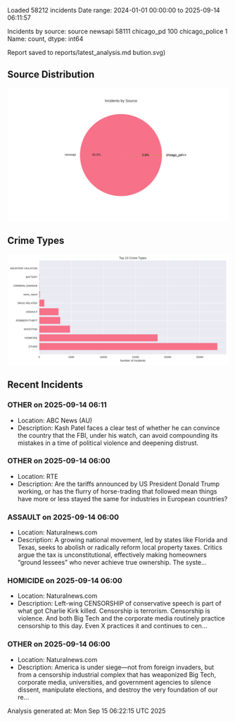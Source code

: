 
Loaded 58212 incidents
Date range: 2024-01-01 00:00:00 to 2025-09-14 06:11:57

Incidents by source:
source
newsapi           58111
chicago_pd          100
chicago_police        1
Name: count, dtype: int64

Report saved to reports/latest_analysis.md
bution.svg)

## Source Distribution
![Source Distribution](images/source_distribution.svg)

## Crime Types
![Crime Types](images/crime_types.svg)

## Recent Incidents

### OTHER on 2025-09-14 06:11
- Location: ABC News (AU)
- Description: Kash Patel faces a clear test of whether he can convince the country that the FBI, under his watch, can avoid compounding its mistakes in a time of political violence and deepening distrust.


### OTHER on 2025-09-14 06:00
- Location: RTE
- Description: Are the tariffs announced by US President Donald Trump working, or has the flurry of horse-trading that followed mean things have more or less stayed the same for industries in European countries?


### ASSAULT on 2025-09-14 06:00
- Location: Naturalnews.com
- Description: A growing national movement, led by states like Florida and Texas, seeks to abolish or radically reform local property taxes. Critics argue the tax is unconstitutional, effectively making homeowners “ground lessees” who never achieve true ownership. The syste…


### HOMICIDE on 2025-09-14 06:00
- Location: Naturalnews.com
- Description: Left-wing CENSORSHIP of conservative speech is part of what got Charlie Kirk killed. Censorship is terrorism. Censorship is violence. And both Big Tech and the corporate media routinely practice censorship to this day. Even X practices it and continues to cen…


### OTHER on 2025-09-14 06:00
- Location: Naturalnews.com
- Description: America is under siege—not from foreign invaders, but from a censorship industrial complex that has weaponized Big Tech, corporate media, universities, and government agencies to silence dissent, manipulate elections, and destroy the very foundation of our re…

Analysis generated at: Mon Sep 15 06:22:15 UTC 2025
